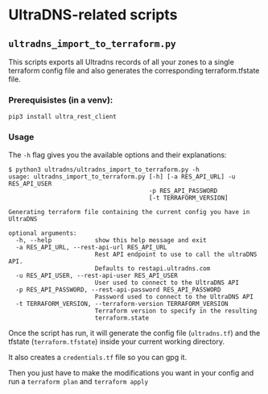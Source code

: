 # UltraDNS-related scripts

## `ultradns_import_to_terraform.py`

This scripts exports all Ultradns records of all your zones to a single
terraform config file and also generates the corresponding terraform.tfstate file.

### Prerequisistes (in a venv):
```
pip3 install ultra_rest_client
```

### Usage

The `-h` flag gives you the available options and their explanations:
```
$ python3 ultradns/ultradns_import_to_terraform.py -h
usage: ultradns_import_to_terraform.py [-h] [-a RES_API_URL] -u RES_API_USER
                                       -p RES_API_PASSWORD
                                       [-t TERRAFORM_VERSION]

Generating terraform file containing the current config you have in UltraDNS

optional arguments:
  -h, --help            show this help message and exit
  -a RES_API_URL, --rest-api-url RES_API_URL
                        Rest API endpoint to use to call the ultraDNS API.
                        Defaults to restapi.ultradns.com
  -u RES_API_USER, --rest-api-user RES_API_USER
                        User used to connect to the UltraDNS API
  -p RES_API_PASSWORD, --rest-api-password RES_API_PASSWORD
                        Password used to connect to the UltraDNS API
  -t TERRAFORM_VERSION, --terraform-version TERRAFORM_VERSION
                        Terraform version to specify in the resulting
                        terraform.state
```

Once the script has run, it will generate the config file (`ultradns.tf`) and
the tfstate (`terraform.tfstate`) inside your current working directory.

It also creates a `credentials.tf` file so you can gpg it.

Then you just have to make the modifications you want in your config and run a
`terraform plan` and `terraform apply`
